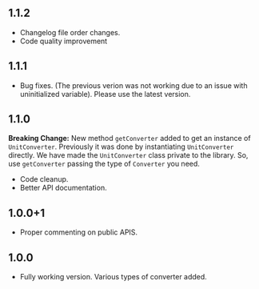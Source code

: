 ## 1.1.2

- Changelog file order changes.
- Code quality improvement

## 1.1.1

- Bug fixes. (The previous verion was not working due to an issue with uninitialized variable). Please use the latest version.

## 1.1.0

**Breaking Change:** New method `getConverter` added to get an instance of `UnitConverter`. Previously it was done by instantiating `UnitConverter` directly. We have made the `UnitConverter` class private to the library. So, use `getConverter` passing the type of `Converter` you need.

- Code cleanup.
- Better API documentation.

## 1.0.0+1

- Proper commenting on public APIS.

## 1.0.0

- Fully working version. Various types of converter added.
